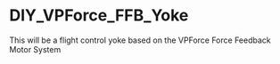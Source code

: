 # DIY_VPForce_FFB_Yoke
This will be a flight control yoke based on the VPForce Force Feedback Motor System
